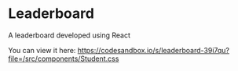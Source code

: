 # Leaderboard
A leaderboard developed using React

You can view it here: https://codesandbox.io/s/leaderboard-39i7qu?file=/src/components/Student.css
